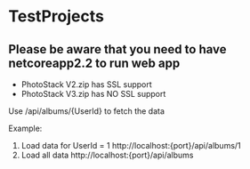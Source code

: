 # TestProjects
## Please be aware that you need to have netcoreapp2.2 to run web app
- PhotoStack V2.zip has SSL support
- PhotoStack V3.zip has NO SSL support

Use /api/albums/{UserId}  to fetch the data

Example: 
1. Load data for UserId = 1 
http://localhost:{port}/api/albums/1
2. Load all data
http://localhost:{port}/api/albums

